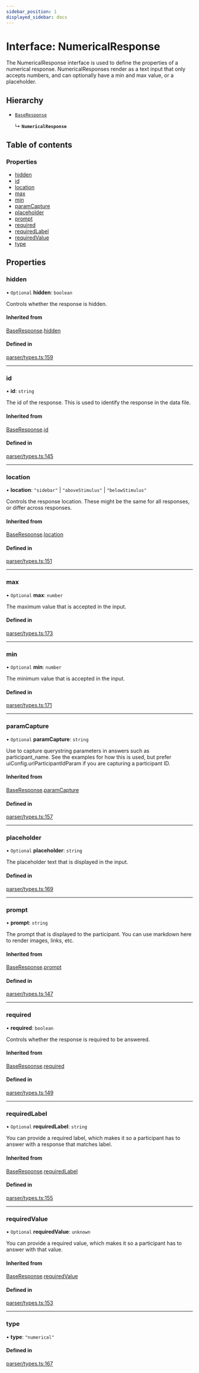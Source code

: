 ```yaml
---
sidebar_position: 1
displayed_sidebar: docs
---
```


# Interface: NumericalResponse

The NumericalResponse interface is used to define the properties of a numerical response.
NumericalResponses render as a text input that only accepts numbers, and can optionally have a min and max value, or a placeholder.

## Hierarchy

- [`BaseResponse`](BaseResponse.md)

  ↳ **`NumericalResponse`**

## Table of contents

### Properties

- [hidden](NumericalResponse.md#hidden)
- [id](NumericalResponse.md#id)
- [location](NumericalResponse.md#location)
- [max](NumericalResponse.md#max)
- [min](NumericalResponse.md#min)
- [paramCapture](NumericalResponse.md#paramcapture)
- [placeholder](NumericalResponse.md#placeholder)
- [prompt](NumericalResponse.md#prompt)
- [required](NumericalResponse.md#required)
- [requiredLabel](NumericalResponse.md#requiredlabel)
- [requiredValue](NumericalResponse.md#requiredvalue)
- [type](NumericalResponse.md#type)

## Properties

### hidden

• `Optional` **hidden**: `boolean`

Controls whether the response is hidden.

#### Inherited from

[BaseResponse](BaseResponse.md).[hidden](BaseResponse.md#hidden)

#### Defined in

[parser/types.ts:159](https://github.com/revisit-studies/study/blob/cb2c5ee/src/parser/types.ts#L159)

___

### id

• **id**: `string`

The id of the response. This is used to identify the response in the data file.

#### Inherited from

[BaseResponse](BaseResponse.md).[id](BaseResponse.md#id)

#### Defined in

[parser/types.ts:145](https://github.com/revisit-studies/study/blob/cb2c5ee/src/parser/types.ts#L145)

___

### location

• **location**: ``"sidebar"`` \| ``"aboveStimulus"`` \| ``"belowStimulus"``

Controls the response location. These might be the same for all responses, or differ across responses.

#### Inherited from

[BaseResponse](BaseResponse.md).[location](BaseResponse.md#location)

#### Defined in

[parser/types.ts:151](https://github.com/revisit-studies/study/blob/cb2c5ee/src/parser/types.ts#L151)

___

### max

• `Optional` **max**: `number`

The maximum value that is accepted in the input.

#### Defined in

[parser/types.ts:173](https://github.com/revisit-studies/study/blob/cb2c5ee/src/parser/types.ts#L173)

___

### min

• `Optional` **min**: `number`

The minimum value that is accepted in the input.

#### Defined in

[parser/types.ts:171](https://github.com/revisit-studies/study/blob/cb2c5ee/src/parser/types.ts#L171)

___

### paramCapture

• `Optional` **paramCapture**: `string`

Use to capture querystring parameters in answers such as participant_name. See the examples for how this is used, but prefer uiConfig.urlParticipantIdParam if you are capturing a participant ID.

#### Inherited from

[BaseResponse](BaseResponse.md).[paramCapture](BaseResponse.md#paramcapture)

#### Defined in

[parser/types.ts:157](https://github.com/revisit-studies/study/blob/cb2c5ee/src/parser/types.ts#L157)

___

### placeholder

• `Optional` **placeholder**: `string`

The placeholder text that is displayed in the input.

#### Defined in

[parser/types.ts:169](https://github.com/revisit-studies/study/blob/cb2c5ee/src/parser/types.ts#L169)

___

### prompt

• **prompt**: `string`

The prompt that is displayed to the participant. You can use markdown here to render images, links, etc.

#### Inherited from

[BaseResponse](BaseResponse.md).[prompt](BaseResponse.md#prompt)

#### Defined in

[parser/types.ts:147](https://github.com/revisit-studies/study/blob/cb2c5ee/src/parser/types.ts#L147)

___

### required

• **required**: `boolean`

Controls whether the response is required to be answered.

#### Inherited from

[BaseResponse](BaseResponse.md).[required](BaseResponse.md#required)

#### Defined in

[parser/types.ts:149](https://github.com/revisit-studies/study/blob/cb2c5ee/src/parser/types.ts#L149)

___

### requiredLabel

• `Optional` **requiredLabel**: `string`

You can provide a required label, which makes it so a participant has to answer with a response that matches label.

#### Inherited from

[BaseResponse](BaseResponse.md).[requiredLabel](BaseResponse.md#requiredlabel)

#### Defined in

[parser/types.ts:155](https://github.com/revisit-studies/study/blob/cb2c5ee/src/parser/types.ts#L155)

___

### requiredValue

• `Optional` **requiredValue**: `unknown`

You can provide a required value, which makes it so a participant has to answer with that value.

#### Inherited from

[BaseResponse](BaseResponse.md).[requiredValue](BaseResponse.md#requiredvalue)

#### Defined in

[parser/types.ts:153](https://github.com/revisit-studies/study/blob/cb2c5ee/src/parser/types.ts#L153)

___

### type

• **type**: ``"numerical"``

#### Defined in

[parser/types.ts:167](https://github.com/revisit-studies/study/blob/cb2c5ee/src/parser/types.ts#L167)
